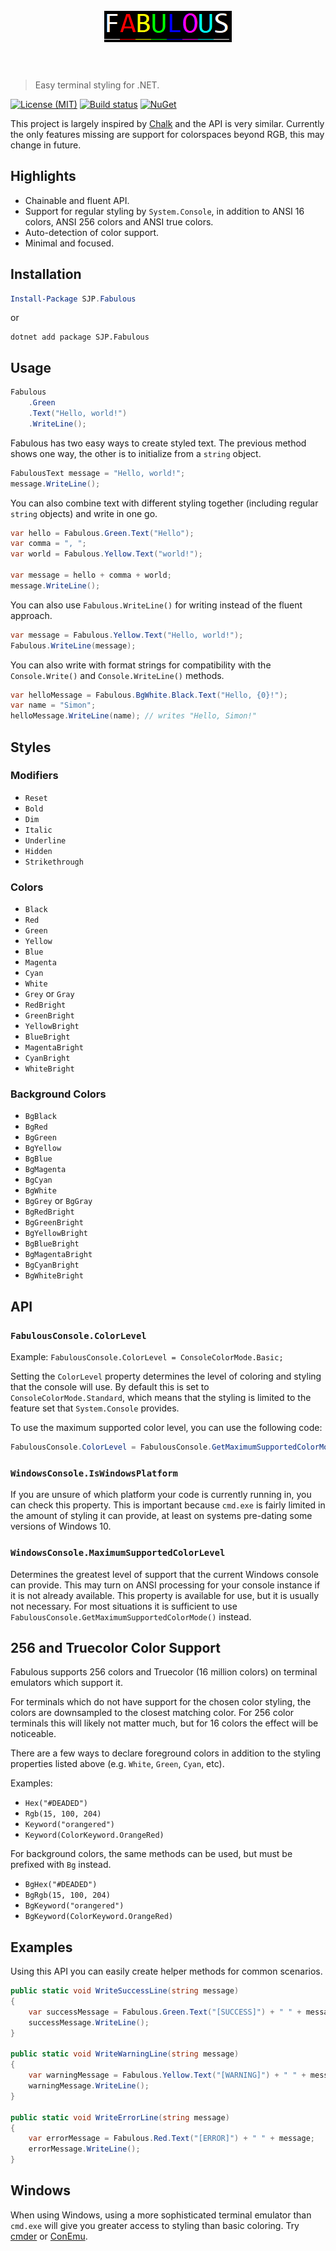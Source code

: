 <h1 align="center">
	<br>
	<img width="204" height="50" src="fabulous.png" alt="Fabulous">
	<br>
	<br>
</h1>

> Easy terminal styling for .NET.

[![License (MIT)](https://img.shields.io/badge/license-MIT-blue.svg)](https://opensource.org/licenses/MIT) [![Build status](https://ci.appveyor.com/api/projects/status/h3dncugcr67opiy0?svg=true)](https://ci.appveyor.com/project/sjp/fabulous) [![NuGet](https://img.shields.io/nuget/v/SJP.Fabulous.svg)](https://www.nuget.org/packages/SJP.Fabulous/)

This project is largely inspired by [Chalk](https://github.com/chalk/chalk) and the API is very similar. Currently the only features missing are support for colorspaces beyond RGB, this may change in future.

## Highlights

* Chainable and fluent API.
* Support for regular styling by `System.Console`, in addition to ANSI 16 colors, ANSI 256 colors and ANSI true colors.
* Auto-detection of color support.
* Minimal and focused.

## Installation

```powershell
Install-Package SJP.Fabulous
```

or

```console
dotnet add package SJP.Fabulous
```

## Usage

```csharp
Fabulous
    .Green
    .Text("Hello, world!")
    .WriteLine();
```

Fabulous has two easy ways to create styled text. The previous method shows one way, the other is to initialize from a `string` object.

```csharp
FabulousText message = "Hello, world!";
message.WriteLine();
```

You can also combine text with different styling together (including regular `string` objects) and write in one go.

```csharp
var hello = Fabulous.Green.Text("Hello");
var comma = ", ";
var world = Fabulous.Yellow.Text("world!");

var message = hello + comma + world;
message.WriteLine();
```

You can also use `Fabulous.WriteLine()` for writing instead of the fluent approach.

```csharp
var message = Fabulous.Yellow.Text("Hello, world!");
Fabulous.WriteLine(message);
```

You can also write with format strings for compatibility with the `Console.Write()` and `Console.WriteLine()` methods.

```csharp
var helloMessage = Fabulous.BgWhite.Black.Text("Hello, {0}!");
var name = "Simon";
helloMessage.WriteLine(name); // writes "Hello, Simon!"
```

## Styles

### Modifiers

* `Reset`
* `Bold`
* `Dim`
* `Italic`
* `Underline`
* `Hidden`
* `Strikethrough`

### Colors

* `Black`
* `Red`
* `Green`
* `Yellow`
* `Blue`
* `Magenta`
* `Cyan`
* `White`
* `Grey` or `Gray`
* `RedBright`
* `GreenBright`
* `YellowBright`
* `BlueBright`
* `MagentaBright`
* `CyanBright`
* `WhiteBright`

### Background Colors

* `BgBlack`
* `BgRed`
* `BgGreen`
* `BgYellow`
* `BgBlue`
* `BgMagenta`
* `BgCyan`
* `BgWhite`
* `BgGrey` or `BgGray`
* `BgRedBright`
* `BgGreenBright`
* `BgYellowBright`
* `BgBlueBright`
* `BgMagentaBright`
* `BgCyanBright`
* `BgWhiteBright`

## API

### `FabulousConsole.ColorLevel`

Example: `FabulousConsole.ColorLevel = ConsoleColorMode.Basic;`

Setting the `ColorLevel` property determines the level of coloring and styling that the console will use. By default this is set to `ConsoleColorMode.Standard`, which means that the styling is limited to the feature set that `System.Console` provides.

To use the maximum supported color level, you can use the following code:

```csharp
FabulousConsole.ColorLevel = FabulousConsole.GetMaximumSupportedColorMode();
```

### `WindowsConsole.IsWindowsPlatform`

If you are unsure of which platform your code is currently running in, you can check this property. This is important because `cmd.exe` is fairly limited in the amount of styling it can provide, at least on systems pre-dating some versions of Windows 10. 

### `WindowsConsole.MaximumSupportedColorLevel`

Determines the greatest level of support that the current Windows console can provide. This may turn on ANSI processing for your console instance if it is not already available. This property is available for use, but it is usually not necessary. For most situations it is sufficient to use `FabulousConsole.GetMaximumSupportedColorMode()` instead.

## 256 and Truecolor Color Support

Fabulous supports 256 colors and Truecolor (16 million colors) on terminal emulators which support it.

For terminals which do not have support for the chosen color styling, the colors are downsampled to the closest matching color. For 256 color terminals this will likely not matter much, but for 16 colors the effect will be noticeable.

There are a few ways to declare foreground colors in addition to the styling properties listed above (e.g. `White`, `Green`, `Cyan`, etc).

Examples:

* `Hex("#DEADED")`
* `Rgb(15, 100, 204)`
* `Keyword("orangered")`
* `Keyword(ColorKeyword.OrangeRed)`

For background colors, the same methods can be used, but must be prefixed with `Bg` instead.

* `BgHex("#DEADED")`
* `BgRgb(15, 100, 204)`
* `BgKeyword("orangered")`
* `BgKeyword(ColorKeyword.OrangeRed)`

## Examples

Using this API you can easily create helper methods for common scenarios.

```csharp
public static void WriteSuccessLine(string message)
{
    var successMessage = Fabulous.Green.Text("[SUCCESS]") + " " + message;
    successMessage.WriteLine();
}

public static void WriteWarningLine(string message)
{
    var warningMessage = Fabulous.Yellow.Text("[WARNING]") + " " + message;
    warningMessage.WriteLine();
}

public static void WriteErrorLine(string message)
{
    var errorMessage = Fabulous.Red.Text("[ERROR]") + " " + message;
    errorMessage.WriteLine();
}
```

## Windows

When using Windows, using a more sophisticated terminal emulator than `cmd.exe` will give you greater access to styling than basic coloring. Try [cmder](http://cmder.net/) or [ConEmu](https://conemu.github.io/).